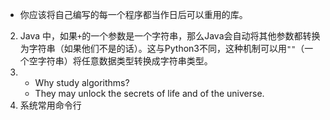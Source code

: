 - 你应该将自己编写的每一个程序都当作日后可以重用的库。
2. Java 中，如果```+```的一个参数是一个字符串，那么Java会自动将其他参数都转换为字符串（如果他们不是的话）。这与Python3不同，这种机制可以用```""```（一个空字符串）将任意数据类型转换成字符串类型。
3.
    - Why study algorithms?
    - They may unlock the secrets of life and of the universe.
4. 系统常用命令行

    
